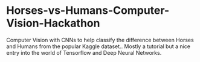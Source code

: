 # Horses-vs-Humans-Computer-Vision-Hackathon
Computer Vision with CNNs to help classify the difference between Horses and Humans from the popular Kaggle dataset.. Mostly a tutorial but a nice entry into the world of Tensorflow and Deep Neural Networks. 
